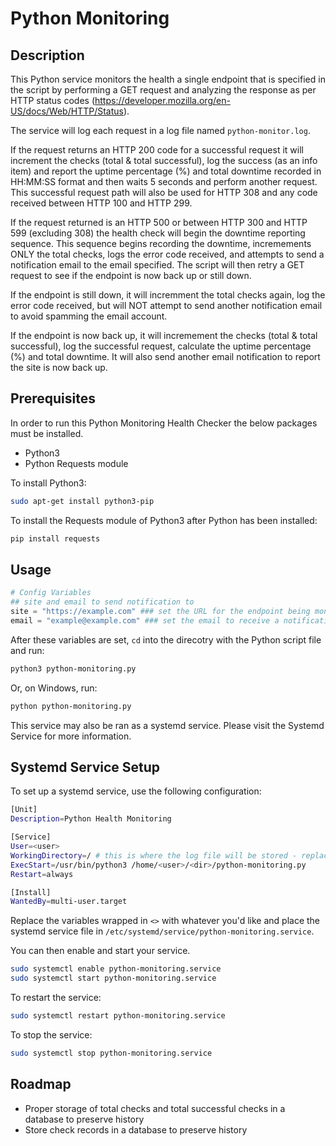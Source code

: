 # Python Monitoring

## Description

This Python service monitors the health a single endpoint that is specified in the script by performing a GET request and analyzing the response as per HTTP status codes (https://developer.mozilla.org/en-US/docs/Web/HTTP/Status).

The service will log each request in a log file named `python-monitor.log`. 

If the request returns an HTTP 200 code for a successful request it will increment the checks (total & total successful), log the success (as an info item) and report the uptime percentage (%) and total downtime recorded in HH:MM:SS format and then waits 5 seconds and perform another request. This successful request path will also be used for HTTP 308 and any code received between HTTP 100 and HTTP 299.

If the request returned is an HTTP 500 or between HTTP 300 and HTTP 599 (excluding 308) the health check will begin the downtime reporting sequence. This sequence begins recording the downtime, incremements ONLY the total checks, logs the error code received, and attempts to send a notification email to the email specified. The script will then retry a GET request to see if the endpoint is now back up or still down.

If the endpoint is still down, it will incremment the total checks again, log the error code received, but will NOT attempt to send another notification email to avoid spamming the email account.

If the endpoint is now back up, it will incremement the checks (total & total successful), log the successful request, calculate the uptime percentage (%) and total downtime. It will also send another email notification to report the site is now back up.

## Prerequisites

In order to run this Python Monitoring Health Checker the below packages must be installed.

- Python3
- Python Requests module

To install Python3:

```bash
sudo apt-get install python3-pip
```

To install the Requests module of Python3 after Python has been installed:

```bash
pip install requests
```

## Usage

```python
# Config Variables
## site and email to send notification to
site = "https://example.com" ### set the URL for the endpoint being monitored
email = "example@example.com" ### set the email to receive a notification for when there is a problem reaching the endpoint
```

After these variables are set, `cd` into the direcotry with the Python script file and run:

```bash
python3 python-monitoring.py
```

Or, on Windows, run:

```bash
python python-monitoring.py
```

This service may also be ran as a systemd service. Please visit the Systemd Service for more information.

## Systemd Service Setup
To set up a systemd service, use the following configuration:

```bash
[Unit]
Description=Python Health Monitoring

[Service]
User=<user>
WorkingDirectory=/ # this is where the log file will be stored - replace with whatever you'd like
ExecStart=/usr/bin/python3 /home/<user>/<dir>/python-monitoring.py
Restart=always

[Install]
WantedBy=multi-user.target
```

Replace the variables wrapped in `<>` with whatever you'd like and place the systemd service file in `/etc/systemd/service/python-monitoring.service`.

You can then enable and start your service.

```bash
sudo systemctl enable python-monitoring.service
sudo systemctl start python-monitoring.service
```

To restart the service:

```bash
sudo systemctl restart python-monitoring.service
```

To stop the service:

```bash
sudo systemctl stop python-monitoring.service
```

## Roadmap

- Proper storage of total checks and total successful checks in a database to preserve history
- Store check records in a database to preserve history